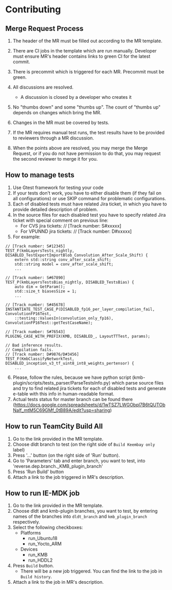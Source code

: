 # Contributing

## Merge Request Process

1. The header of the MR must be filled out according to the MR template.
2. There are CI jobs in the template which are run manually. 
   Developer must ensure MR's header contains links to green CI for the latest commit.  
3. There is precommit which is triggered for each MR. Precommit must be green.
4. All discussions are resolved.

    * A discussion is closed by a developer who creates it
  
5. No "thumbs down" and some "thumbs up". The count of "thumbs up" depends
   on changes which bring the MR.
6. Changes in the MR must be covered by tests.
7. If the MR requires manual test runs, the test results have to be provided
   to reviewers through a MR discussion.
8. When the points above are resolved, you may merge the Merge Request, or
   if you do not have permission to do that, you may request the second reviewer
   to merge it for you.
   
## How to manage tests

1. Use Gtest framework for testing your code
2. If your tests don't work, you have to either disable them (if they fail on all configurations) or use SKIP command for problematic configurations.
3. Each of disabled tests must have related Jira ticket, in which you have to provide detailed description of problem.
4. In the source files for each disabled test you have to specify related Jira ticket with special comment on previous line: 
	- For CVS jira tickets:
		// [Track number: S#xxxxx]
	- For VPUNND jira tickets:
		// [Track number: D#xxxxx]
5. For example:
````
// [Track number: S#12345]
TEST_F(kmbLayersTests_nightly, DISABLED_TestExportImportBlob_Convolution_After_Scale_Shift) {
    extern std::string conv_after_scale_shift;
    std::string model = conv_after_scale_shift;
    ...
````

````
// [Track number: S#67890]
TEST_P(kmbLayersTestsBias_nightly, DISABLED_TestsBias) {
    auto dim = GetParam();
    std::size_t biasesSize = 1;
    ...

````

````
// [Track number: S#45678]
INSTANTIATE_TEST_CASE_P(DISABLED_fp16_per_layer_compilation_fail, ConvolutionFP16Test,
    ::testing::ValuesIn(convolution_only_fp16), ConvolutionFP16Test::getTestCaseName);
````

````
// [Track number: S#76543]
PLUGING_CASE_WITH_PREFIX(KMB, DISABLED_, LayoutTTTest, params);
````

````
// Bad inference results.
// Compilation fails.
// [Track number: D#9876/D#3456]
TEST_F(KmbClassifyNetworkTest, DISABLED_inception_v3_tf_uint8_int8_weights_pertensor) {
    ...
````

6. Please, follow the rules, because we have python script (kmb-plugin/scripts/tests_parser/ParseTestsInfo.py) 
which parse source files and try to find related jira tickets for each of disabled tests and generate e-table
with this info in human-readable format.
7. Actual tests status for master branch can be found there (https://docs.google.com/spreadsheets/d/1wTSZ7LWGObpl7B6tQUTObNalf_mtM5C69GMf_0tB89A/edit?usp=sharing)


## How to run TeamCity Build All
1. Go to the link provided in the MR template.
2. Choose dldt branch to test (on the right side of `Build Keembay only` label)
3. Press '...' button (on the right side of 'Run' button).
4. Go to 'Parameters' tab and enter branch, you want to test, into 'reverse.dep.branch._KMB_plugin_branch'
5. Press 'Run Build' button
6. Attach a link to the job triggered in MR's description.

## How to run IE-MDK job
1. Go to the link provided in the MR template.
2. Choose dldt and kmb-plugin branches, you want to test, by entering names of the branches into `dldt_branch` and  `kmb_plugin_branch` respectively.
3. Select the following checkboxes:
    * Platforms
        * run_Ubuntu18
        * run_Yocto_ARM
    * Devices
        * run_KMB
        * run_HDDL2
3. Press `Build` button.
    * There will be a new job triggered. You can find the link to the job in `Build history`.
4. Attach a link to the job in MR's description.
